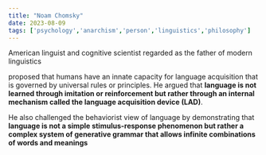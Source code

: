 ```yaml
---
title: "Noam Chomsky"
date: 2023-08-09
tags: ['psychology','anarchism','person','linguistics','philosophy']
---
```


American linguist and cognitive scientist 
regarded as the father of modern linguistics

proposed that humans have an innate capacity for language acquisition that is governed by universal rules or principles. He argued that **language is not learned through imitation or reinforcement but rather through an internal mechanism called the language acquisition device (LAD)**.

He also challenged the behaviorist view of language by demonstrating that **language is not a simple stimulus-response phenomenon but rather a complex system
of generative grammar that allows infinite combinations of words and meanings**
